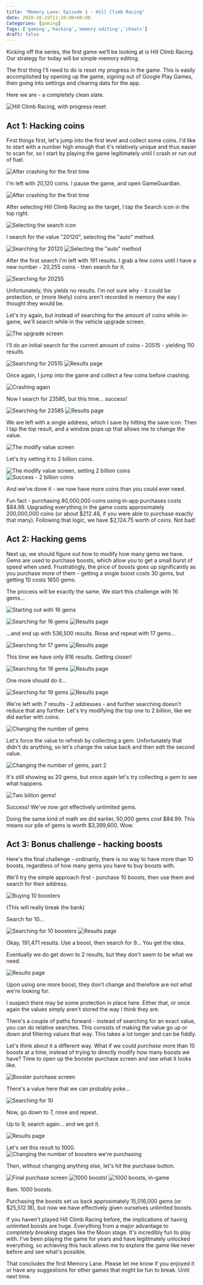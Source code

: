 ```yaml
---
title: "Memory Lane: Episode 1 - Hill Climb Racing"
date: 2020-10-29T11:20:00+08:00
Categories: [gaming]
Tags: ['gaming','hacking','memory editing','cheats']
draft: false
---
```


Kicking off the series, the first game we’ll be looking at is Hill Climb Racing. Our strategy for today will be simple memory editing.

The first thing I'll need to do is reset my progress in the game. This is easily accomplished by opening up the game, signing out of Google Play Games, then going into settings and clearing data for the app.

Here we are - a completely clean slate.

![Hill Climb Racing, with progress reset](/img/2020-10-29-memlane-ep1-fresh.png)

## Act 1: Hacking coins
First things first, let's jump into the first level and collect some coins. I'd like to start with a number high enough that it's relatively unique and thus easier to scan for, so I start by playing the game legitimately until I crash or run out of fuel.

![After crashing for the first time](/img/2020-10-29-memlane-ep1-firstcrash.png)

I'm left with 20,120 coins. I pause the game, and open GameGuardian.

![After crashing for the first time](/img/2020-10-29-memlane-ep1-selectprocess.png)

After selecting Hill Climb Racing as the target, I tap the Search icon in the top right.

![Selecting the search icon](/img/2020-10-29-memlane-ep1-searchicon.png)

I search for the value "20120", selecting the "auto" method.

![Searching for 20120](/img/2020-10-29-memlane-ep1-search1.png)
![Selecting the "auto" method](/img/2020-10-29-memlane-ep1-searchauto.png)

After the first search I'm left with 191 results. I grab a few coins until I have a new number - 20,255 coins - then search for it.

![Searching for 20255](/img/2020-10-29-memlane-ep1-search2.png)

Unfortunately, this yields no results. I'm not sure why - it could be protection, or (more likely) coins aren't recorded in memory the way I thought they would be.

Let's try again, but instead of searching for the amount of coins while in-game, we'll search while in the vehicle upgrade screen.

![The upgrade screen](/img/2020-10-29-memlane-ep1-upgradescreen.png)

I'll do an initial search for the current amount of coins - 20515 - yielding 110 results.

![Searching for 20515](/img/2020-10-29-memlane-ep1-search3.png)
![Results page](/img/2020-10-29-memlane-ep1-results1.png)

Once again, I jump into the game and collect a few coins before crashing.

![Crashing again](/img/2020-10-29-memlane-ep1-crash2.png)

<!--- Unused for now ![The upgrade screen](/img/2020-10-29-memlane-ep1-upgradescreen2.png) --->

Now I search for 23585, but this time... success!

![Searching for 23585](/img/2020-10-29-memlane-ep1-search4.png)
![Results page](/img/2020-10-29-memlane-ep1-results2.png)

We are left with a single address, which I save by hitting the save icon. Then I tap the top result, and a window pops up that allows me to change the value.

![The modify value screen](/img/2020-10-29-memlane-ep1-modify1.png)

Let's try setting it to 2 billion coins.

![The modify value screen, setting 2 billion coins](/img/2020-10-29-memlane-ep1-modify2.png)
![Success - 2 billion coins](/img/2020-10-29-memlane-ep1-2billioncoins.png)

And we've done it - we now have more coins than you could ever need.

Fun fact - purchasing 80,000,000 coins using in-app purchases costs $84.99. Upgrading everything in the game costs approximately 200,000,000 coins (or about $212.48, if you were able to purchase exactly that many). Following that logic, we have $2,124.75 worth of coins. Not bad!

## Act 2: Hacking gems
Next up, we should figure out how to modify how many gems we have. Gems are used to purchase boosts, which allow you to get a small burst of speed when used. Frustratingly, the price of boosts goes up significantly as you purchase more of them - getting a single boost costs 30 gems, but getting 10 costs 1650 gems.

The process will be exactly the same. We start this challenge with 16 gems...

![Starting out with 16 gems](/img/2020-10-29-memlane-ep1-16gems.png)

![Searching for 16 gems](/img/2020-10-29-memlane-ep1-search5.png)
![Results page](/img/2020-10-29-memlane-ep1-results3.png)

...and end up with 536,500 results. Rinse and repeat with 17 gems...

![Searching for 17 gems](/img/2020-10-29-memlane-ep1-search6.png)
![Results page](/img/2020-10-29-memlane-ep1-results4.png)

This time we have only 816 results. Getting closer!

![Searching for 18 gems](/img/2020-10-29-memlane-ep1-search7.png)
![Results page](/img/2020-10-29-memlane-ep1-results5.png)

One more should do it...

![Searching for 19 gems](/img/2020-10-29-memlane-ep1-search8.png)
![Results page](/img/2020-10-29-memlane-ep1-results6.png)

We're left with 7 results - 2 addresses - and further searching doesn't reduce that any further. Let's try modifying the top one to 2 billion, like we did earlier with coins.

![Changing the number of gems](/img/2020-10-29-memlane-ep1-modify3.png)

Let's force the value to refresh by collecting a gem. Unfortunately that didn't do anything, so let's change the value back and then edit the second value.

![Changing the number of gems, part 2](/img/2020-10-29-memlane-ep1-modify4.png)

It's still showing as 20 gems, but once again let's try collecting a gem to see what happens.

![Two billion gems!](/img/2020-10-29-memlane-ep1-2billiongems.png)

Success! We've now got effectively unlimited gems.

Doing the same kind of math we did earlier, 50,000 gems cost $84.99. This means our pile of gems is worth $3,399,600. Wow.

## Act 3: Bonus challenge - hacking boosts
Here's the final challenge - ordinarily, there is no way to have more than 10 boosts, regardless of how many gems you have to buy boosts with.

We'll try the simple approach first - purchase 10 boosts, then use them and search for their address.

![Buying 10 boosters](/img/2020-10-29-memlane-ep1-boosters.png)

(This will really break the bank)

Search for 10...

![Searching for 10 boosters](/img/2020-10-29-memlane-ep1-search9.png)
![Results page](/img/2020-10-29-memlane-ep1-results7.png)

Okay, 191,471 results. Use a boost, then search for 9... You get the idea.

Eventually we do get down to 2 results, but they don't seem to be what we need.

![Results page](/img/2020-10-29-memlane-ep1-results8.png)

Upon using one more boost, they don't change and therefore are not what we're looking for.

I suspect there may be some protection in place here. Either that, or once again the values simply aren't stored the way I think they are.

There's a couple of paths forward - instead of searching for an exact value, you can do relative searches. This consists of making the value go up or down and filtering values that way. This takes a lot longer and can be fiddly.

Let's think about it a different way. What if we could *purchase* more than 10 boosts at a time, instead of trying to directly modify how many boosts we have? Time to open up the booster purchase screen and see what it looks like.

![Booster purchase screen](/img/2020-10-29-memlane-ep1-boosterscreen.png)

There's a value here that we can probably poke...

![Searching for 10](/img/2020-10-29-memlane-ep1-search10.png)

Now, go down to 7, rinse and repeat.

Up to 9, search again... and we got it.

![Results page](/img/2020-10-29-memlane-ep1-results9.png)

Let's set this result to 1000.
![Changing the number of boosters we're purchasing](/img/2020-10-29-memlane-ep1-modify4.png)

Then, without changing anything else, let's hit the purchase button.

![Final purchase screen](/img/2020-10-29-memlane-ep1-finalpurchase.png)
![1000 boosts!](/img/2020-10-29-memlane-ep1-1000boosts.png)
![1000 boosts, in-game](/img/2020-10-29-memlane-ep1-1000boosts-ingame.png)

Bam. 1000 boosts.

Purchasing the boosts set us back approximately 15,016,000 gems (or $25,512.18), but now we have effectively given ourselves unlimited boosts.

If you haven't played Hill Climb Racing before, the implications of having unlimited boosts are huge. Everything from a major advantage to *completely breaking* stages like the Moon stage. It's incredibly fun to play with. I've been playing the game for years and have legitimately unlocked everything, so achieving this hack allows me to explore the game like never before and see what's possible.

That concludes the first Memory Lane. Please let me know if you enjoyed it or have any suggestions for other games that might be fun to break. Until next time.
